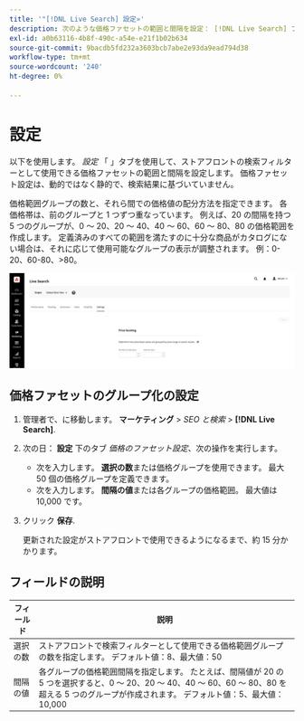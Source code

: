 ```yaml
---
title: '"[!DNL Live Search] 設定»'
description: 次のような価格ファセットの範囲と間隔を設定： [!DNL Live Search] ファセット」
exl-id: a0b63116-4b8f-490c-a54e-e21f1b02b634
source-git-commit: 9bacdb5fd232a3603bcb7abe2e93da9ead794d38
workflow-type: tm+mt
source-wordcount: '240'
ht-degree: 0%

---
```


# 設定

以下を使用します。 *設定* 「 」タブを使用して、ストアフロントの検索フィルターとして使用できる価格ファセットの範囲と間隔を設定します。 価格ファセット設定は、動的ではなく静的で、検索結果に基づいていません。

価格範囲グループの数と、それら間での価格値の配分方法を指定できます。 各価格帯は、前のグループと 1 つずつ重なっています。 例えば、20 の間隔を持つ 5 つのグループが、0 ～ 20、20 ～ 40、40 ～ 60、60 ～ 80、80 の価格範囲を作成します。 定義済みのすべての範囲を満たすのに十分な商品がカタログにない場合は、それに応じて使用可能なグループの表示が調整されます。 例：0-20、60-80、>80。

![設定](assets/settings.png)

## 価格ファセットのグループ化の設定

1. 管理者で、に移動します。 **マーケティング** > *SEO と検索* > **[!DNL Live Search]**.
1. 次の日： **設定** 下のタブ *価格のファセット設定*、次の操作を実行します。
   * 次を入力します。 **選択の数**&#x200B;または価格グループを使用できます。 最大 50 個の価格グループを定義できます。
   * 次を入力します。 **間隔の値**&#x200B;または各グループの価格範囲。 最大値は 10,000 です。
1. クリック **保存**.

   更新された設定がストアフロントで使用できるようになるまで、約 15 分かかります。

## フィールドの説明

| フィールド | 説明 |
|--- |--- |
| 選択の数 | ストアフロントで検索フィルターとして使用できる価格範囲グループの数を指定します。 デフォルト値：8、最大値：50 |
| 間隔の値 | 各グループの価格範囲間隔を指定します。 たとえば、間隔値が 20 の 5 つを選択すると、0 ～ 20、20 ～ 40、40 ～ 60、60 ～ 80、80 を超える 5 つのグループが作成されます。 デフォルト値：5、最大値：10,000 |
